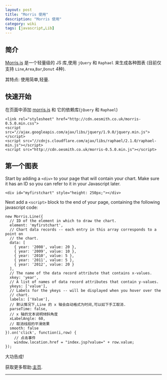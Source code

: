 ```yaml
---
layout: post
title: "Morris 使用"
description: "Morris 使用"
category: wiki
tags: [javascript,Lib]
---
```


## 简介

[Morris.js][morrisurl] 是一个轻量级的 JS 库,使用 `jQuery` 和 `Raphael` 来生成各种图表 (目前仅支持 `Line`,`Area`,`Bar`,`Donut` 4种).

其特点: 使用简单,轻量.

## 快速开始

在页面中添加 [morris.js][morrisurl] 和 它的依赖库(`jQuery` 和 `Raphael`)

	<link rel="stylesheet" href="http://cdn.oesmith.co.uk/morris-0.5.0.min.css">
	<script src="//ajax.googleapis.com/ajax/libs/jquery/1.9.0/jquery.min.js"></script>
	<script src="//cdnjs.cloudflare.com/ajax/libs/raphael/2.1.0/raphael-min.js"></script>
	<script src="http://cdn.oesmith.co.uk/morris-0.5.0.min.js"></script>

## 第一个图表

Start by adding a `<div>` to your page that will contain your chart. Make sure it has an ID so you can refer to it in your Javascript later.

	<div id="myfirstchart" style="height: 250px;"></div>

Next add a `<script>` block to the end of your page, containing the following javascript code:

	new Morris.Line({
	  // ID of the element in which to draw the chart.
	  element: 'myfirstchart',
	  // Chart data records -- each entry in this array corresponds to a point on
	  // the chart.
	  data: [
		{ year: '2008', value: 20 },
		{ year: '2009', value: 10 },
		{ year: '2010', value: 5 },
		{ year: '2011', value: 5 },
		{ year: '2012', value: 20 }
	  ],
	  // The name of the data record attribute that contains x-values.
	  xkey: 'year',
	  // A list of names of data record attributes that contain y-values.
	  ykeys: ['value'],
	  // Labels for the ykeys -- will be displayed when you hover over the
	  // chart.
	  labels: ['Value'],
	  // 默认情况下,Line 的 x 轴会自动格式为时间,可以如下手工取消.
	  parseTime: false,
	  // x 轴的文本说明倾斜角度
	  xLabelAngle: 60,
	  // 取消线段的平滑效果
	  smooth: false
	}).on('click', function(i,row) {
		// 点击事件
		window.location.href = "index.jsp?value=" + row.value;
	});

大功告成!

获取更多帮助:[主页][morrisurl].


***

[morrisurl]: http://morrisjs.github.io/morris.js/index.html

